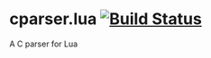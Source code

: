 # cparser.lua [![Build Status](https://travis-ci.org/AbigailBuccaneer/cparser.lua.svg?branch=master)](https://travis-ci.org/AbigailBuccaneer/cparser.lua)

A C parser for Lua
